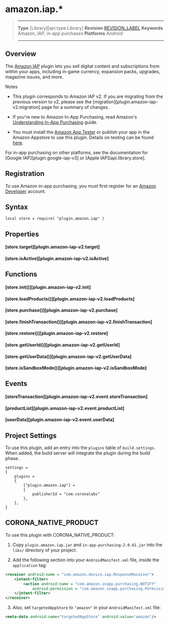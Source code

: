 # amazon.iap.*

> --------------------- ------------------------------------------------------------------------------------------
> __Type__              [Library][api.type.Library]
> __Revision__          [REVISION_LABEL](REVISION_URL)
> __Keywords__          Amazon, IAP, in-app purchases
> __Platforms__			Android
> --------------------- ------------------------------------------------------------------------------------------

## Overview

The [Amazon IAP](https://marketplace.coronalabs.com/plugin/amazon-iap) plugin lets you sell digital content and subscriptions from within your apps, including <nobr>in-game</nobr> currency, expansion packs, upgrades, magazine issues, and more.

<div class="guide-notebox">
<div class="notebox-title">Notes</div>

* This plugin corresponds to <nobr>Amazon IAP v2</nobr>. If you are migrating from the previous version to v2, please see the [migration][plugin.amazon-iap-v2.migration] page for a summary of changes.

* If you're new to <nobr>Amazon In-App Purchasing</nobr>, read Amazon's [Understanding In-App Purchasing](https://developer.amazon.com/public/apis/earn/in-app-purchasing/docs-v2/understanding-in-app-purchasing) guide.

* You must install the [Amazon App Tester](https://developer.amazon.com/public/apis/earn/in-app-purchasing/docs-v2/installing-and-configuring-app-tester) or publish your app in the Amazon Appstore to use this plugin. Details on testing can be found [here](https://developer.amazon.com/public/apis/earn/in-app-purchasing/docs-v2/testing-iap-2.0).

</div>

<div class="docs-tip-outer">
<div class="docs-tip-inner-left">
<div class="fa fa-cog"></div>
</div>
<div class="docs-tip-inner-right">

For in-app purchasing on other platforms, see the documentation for [Google IAP][plugin.google-iap-v3] or [Apple IAP][api.library.store].

</div>
</div>


## Registration

To use Amazon in-app purchasing, you must first register for an [Amazon Developer](http://developer.amazon.com) account.


## Syntax

	local store = require( "plugin.amazon.iap" )


## Properties

#### [store.target][plugin.amazon-iap-v2.target]

#### [store.isActive][plugin.amazon-iap-v2.isActive]


## Functions

#### [store.init()][plugin.amazon-iap-v2.init]

#### [store.loadProducts()][plugin.amazon-iap-v2.loadProducts]

#### [store.purchase()][plugin.amazon-iap-v2.purchase]

#### [store.finishTransaction()][plugin.amazon-iap-v2.finishTransaction]

#### [store.restore()][plugin.amazon-iap-v2.restore]

#### [store.getUserId()][plugin.amazon-iap-v2.getUserId]

#### [store.getUserData()][plugin.amazon-iap-v2.getUserData]

#### [store.isSandboxMode()][plugin.amazon-iap-v2.isSandboxMode]


## Events

#### [storeTransaction][plugin.amazon-iap-v2.event.storeTransaction]

#### [productList][plugin.amazon-iap-v2.event.productList]

#### [userData][plugin.amazon-iap-v2.event.userData]


## Project Settings

To use this plugin, add an entry into the `plugins` table of `build.settings`. When added, the build server will integrate the plugin during the build phase.

``````{ brush="lua" gutter="false" first-line="1" highlight="[5,6,7,8]" }
settings =
{
	plugins =
	{
		["plugin.amazon.iap"] =
		{
			publisherId = "com.coronalabs"
		},
	},
}
``````


## CORONA_NATIVE_PRODUCT

To use this plugin with CORONA_NATIVE_PRODUCT:

1. Copy `plugin.amazon.iap.jar` and `in-app-purchasing-2.0.61.jar` into the `libs/` directory of your project.

2. Add the following section into your `AndroidManifest.xml` file, inside the `application` tag:

<div class="code-indent">

``````xml
<receiver android:name = "com.amazon.device.iap.ResponseReceiver">
	<intent-filter>
		<action android:name = "com.amazon.inapp.purchasing.NOTIFY"
			android:permission = "com.amazon.inapp.purchasing.Permission.NOTIFY"/>
	</intent-filter>
</receiver>
``````

</div>

3. Also, set `targetedAppStore` to `"amazon"` in your `AndroidManifest.xml` file:

<div class="code-indent">

``````xml
<meta-data android:name="targetedAppStore" android:value="amazon"/>
``````

</div>


<!---

## Example

``````lua
local store = require('plugin.amazon.iap')
local widget = require('widget')
local json = require('json')

-- The main store listener receives events when you make a purchase, restore or if Amazon decides it needs to send you an update
local function storeListener(event)
	print('storeListener event:')
	if not event.isError then
		print('status:', event.status)
		print('transaction:', json.prettify(event.transaction))

		-- You can fulfill the purchase if everything is ok or you can tell Amazon, that this receipt
		-- is no longer valid with store.notifyUnavailable()
		store.notifyFulfilled(event.transaction.receiptId)
	else
		print(json.prettify(event))
	end
end

-- You must call init() before anything else
store.init(storeListener)
print('isSandboxMode:', store.isSandboxMode) -- true if you are testing with App Tester
print('isActive:', store.isActive) -- true if the plugin was properly initialized

local _W, _H = display.actualContentWidth, display.actualContentHeight
local _CX = display.contentCenterX

local width = _W * 0.8
local size = _H * 0.1
local buttonFontSize = 16

local y = size * 0.5
local spacing = _H * 0.15

widget.newButton{
	x = _CX, y = y,
	width = width, height = size,
	label = 'getUserData()',
	fontSize = buttonFontSize,
	onRelease = function()
		local requestId = store.getUserData(function(event)
			print('getUserData() event:')
			if not event.isError then
				print('userId:', event.userId)
				print('marketplace:', event.marketplace)
			else
				print(json.prettify(event))
			end
		end)
		print('getUserData() Request ID:', requestId)
	end
}

widget.newButton{
	x = _CX, y = y + spacing,
	width = width, height = size,
	label = 'getProductData()',
	fontSize = buttonFontSize,
	onRelease = function()
		local requestId = store.getProductData({'consumable1', 'subscription1weekly', 'entitlement1', 'someinvalidsku'}, function(event)
			print('getProductData() event:')
			if not event.isError then
				print('products:', json.prettify(event.products))
				print('invalidProducts:', json.prettify(event.invalidProducts))
			else
				print(json.prettify(event))
			end
		end)
		print('getProductData() Request ID:', requestId)
	end
}

widget.newButton{
	x = _CX, y = y + spacing * 2,
	width = width, height = size,
	label = 'purchase() consumable',
	fontSize = buttonFontSize,
	onRelease = function()
		local requestId = store.purchase('consumable1')
		print('purchase() Request ID:', requestId)
	end
}

widget.newButton{
	x = _CX, y = y + spacing * 3,
	width = width, height = size,
	label = 'purchase() entitlement',
	fontSize = buttonFontSize,
	onRelease = function()
		local requestId = store.purchase('entitlement1')
		print('purchase() Request ID:', requestId)
	end
}

widget.newButton{
	x = _CX, y = y + spacing * 4,
	width = width, height = size,
	label = 'purchase() subscription',
	fontSize = buttonFontSize,
	onRelease = function()
		local requestId = store.purchase('subscription1weekly')
		print('purchase() Request ID:', requestId)
	end
}

widget.newButton{
	x = _CX, y = y + spacing * 5,
	width = width, height = size,
	label = 'restore()',
	fontSize = buttonFontSize,
	onRelease = function()
		local requestId = store.restore()
		print('restore() Request ID:', requestId)
	end
}
``````

-->

